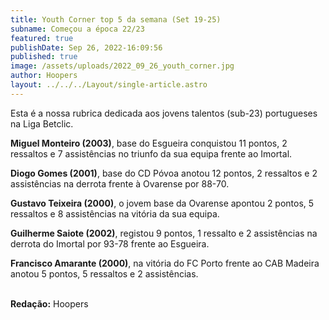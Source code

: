 ```yaml
---
title: Youth Corner top 5 da semana (Set 19-25)
subname: Começou a época 22/23
featured: true
publishDate: Sep 26, 2022-16:09:56
published: true
image: /assets/uploads/2022_09_26_youth_corner.jpg
author: Hoopers
layout: ../../../Layout/single-article.astro
---
```

Esta é a nossa rubrica dedicada aos jovens talentos (sub-23) portugueses na Liga Betclic.

**Miguel Monteiro (2003)**, base do Esgueira conquistou 11 pontos, 2 ressaltos e 7 assistências no triunfo da sua equipa frente ao Imortal.

**Diogo Gomes (2001)**, base do CD Póvoa anotou 12 pontos, 2 ressaltos e 2 assistências na derrota frente à Ovarense por 88-70.

**Gustavo Teixeira (2000)**, o jovem base da Ovarense apontou 2 pontos, 5 ressaltos e 8 assistências na vitória da sua equipa.

**Guilherme Saiote (2002)**, registou 9 pontos, 1 ressalto e 2 assistências na derrota do Imortal por 93-78 frente ao Esgueira.

**Francisco Amarante (2000)**, na vitória do FC Porto frente ao CAB Madeira anotou 5 pontos, 5 ressaltos e 2 assistências.

**\
R﻿edação:** Hoopers